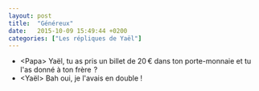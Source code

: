 ```yaml
---
layout: post
title:  "Généreux"
date:   2015-10-09 15:49:44 +0200
categories: ["Les répliques de Yaël"]
---
```


-   \<Papa\> Yaël, tu as pris un billet de 20 € dans ton porte-monnaie et tu l'as donné à ton frère  ?
-   \<Yaël\> Bah oui, je l'avais en double !

<!--more-->
